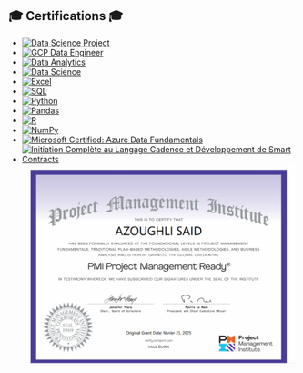 
## 🎓 Certifications 🎓
- [![Data Science Project ](https://img.shields.io/badge/Data%20Science-Udemy-blue)](https://www.udemy.com/certificate/UC-1d6b569b-a874-470c-9650-d029a1dde69d/)
- [![GCP Data Engineer](https://img.shields.io/badge/GCP%20Data%20Engineer-Udemy-blue)](https://www.udemy.com/certificate/UC-09edf83f-166f-447c-bf17-376306211ddc/)
- [![Data Analytics](https://img.shields.io/badge/Data%20Analytics-W3Schools-blue)](https://verify.w3schools.com/1PTK90QPX5)
- [![Data Science](https://img.shields.io/badge/Data%20Science-W3Schools-blue)](https://verify.w3schools.com/1PTK1NATS1)
- [![Excel](https://img.shields.io/badge/Excel-W3Schools-blue)](https://verify.w3schools.com/66LAN3K4U)
- [![SQL](https://img.shields.io/badge/SQL-W3Schools-blue)](https://verify.w3schools.com/1OUMWLKWVD)
- [![Python](https://img.shields.io/badge/Python-W3Schools-blue)](https://verify.w3schools.com/1PTK8ZTDWK)
- [![Pandas](https://img.shields.io/badge/Pandas-W3Schools-blue)](https://verify.w3schools.com/1OH56T43K2)
- [![R](https://img.shields.io/badge/R-W3Schools-blue)](https://verify.w3schools.com/66K0O5UEG)
- [![NumPy](https://img.shields.io/badge/NumPy-W3Schools-blue)](https://verify.w3schools.com/1PTK3S1N6Y)
- [![Microsoft Certified: Azure Data Fundamentals](https://img.shields.io/badge/Microsoft_Certified%3A_Azure_Data_Fundamentals-0078D4?logo=Microsoft&logoColor=white)](https://www.credly.com/badges/203992f9-f66d-45a5-9022-0c82e61943d0/public_url)
- [![Initiation Complète au Langage Cadence et Développement de Smart Contracts](https://img.shields.io/badge/Initiation%20Cadence-Smart%20Contracts-blue?logo=flow-blockchain&logoColor=white)](https://us-central1-blockversity-777.cloudfunctions.net/generateTokenFromIdentifier?uniqueId=qQPNKcOSRWWppU4VLV8s-1716555751521)
  ![Project Management](assets/Project-Management_Ready.png)

